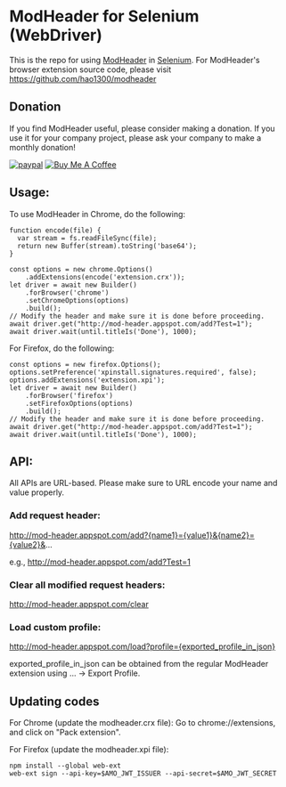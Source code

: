 # ModHeader for Selenium (WebDriver)

This is the repo for using [ModHeader](https://chrome.google.com/webstore/detail/modheader/idgpnmonknjnojddfkpgkljpfnnfcklj) in [Selenium](https://www.seleniumhq.org/). For ModHeader's browser extension source code, please visit https://github.com/hao1300/modheader

## Donation

If you find ModHeader useful, please consider making a donation. If you use it for your company project, please ask your company to make a monthly donation!

[![paypal](https://www.paypalobjects.com/en_US/i/btn/btn_donate_SM.gif)](https://www.paypal.com/cgi-bin/webscr?cmd=_donations&business=3XFKZ8PCRB8P6&currency_code=USD&amount=5&source=url)
<a href="https://www.buymeacoffee.com/scCieVdfj">
  <img src="https://www.buymeacoffee.com/assets/img/custom_images/yellow_img.png" alt="Buy Me A Coffee">
</a>

## Usage:

To use ModHeader in Chrome, do the following:
```
function encode(file) {
  var stream = fs.readFileSync(file);
  return new Buffer(stream).toString('base64');
}

const options = new chrome.Options()
    .addExtensions(encode('extension.crx'));
let driver = await new Builder()
    .forBrowser('chrome')
    .setChromeOptions(options)
    .build();
// Modify the header and make sure it is done before proceeding.
await driver.get("http://mod-header.appspot.com/add?Test=1");
await driver.wait(until.titleIs('Done'), 1000);
```

For Firefox, do the following:
```
const options = new firefox.Options();
options.setPreference('xpinstall.signatures.required', false);
options.addExtensions('extension.xpi');
let driver = await new Builder()
    .forBrowser('firefox')
    .setFirefoxOptions(options)
    .build();
// Modify the header and make sure it is done before proceeding.
await driver.get("http://mod-header.appspot.com/add?Test=1");
await driver.wait(until.titleIs('Done'), 1000);
```

## API:

All APIs are URL-based. Please make sure to URL encode your name and value
properly.

### Add request header:
http://mod-header.appspot.com/add?{name1}={value1}&{name2}={value2}&...

e.g., http://mod-header.appspot.com/add?Test=1

### Clear all modified request headers:
http://mod-header.appspot.com/clear

### Load custom profile:
http://mod-header.appspot.com/load?profile={exported_profile_in_json}

exported_profile_in_json can be obtained from the regular ModHeader
extension using ... -> Export Profile.

## Updating codes

For Chrome (update the modheader.crx file):
Go to chrome://extensions, and click on "Pack extension".

For Firefox (update the modheader.xpi file):

```
npm install --global web-ext
web-ext sign --api-key=$AMO_JWT_ISSUER --api-secret=$AMO_JWT_SECRET 
```
